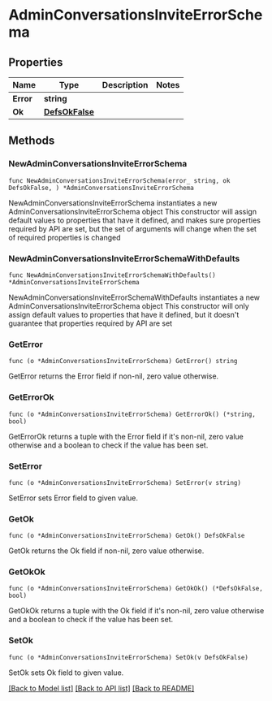 # AdminConversationsInviteErrorSchema

## Properties

Name | Type | Description | Notes
------------ | ------------- | ------------- | -------------
**Error** | **string** |  | 
**Ok** | [**DefsOkFalse**](DefsOkFalse.md) |  | 

## Methods

### NewAdminConversationsInviteErrorSchema

`func NewAdminConversationsInviteErrorSchema(error_ string, ok DefsOkFalse, ) *AdminConversationsInviteErrorSchema`

NewAdminConversationsInviteErrorSchema instantiates a new AdminConversationsInviteErrorSchema object
This constructor will assign default values to properties that have it defined,
and makes sure properties required by API are set, but the set of arguments
will change when the set of required properties is changed

### NewAdminConversationsInviteErrorSchemaWithDefaults

`func NewAdminConversationsInviteErrorSchemaWithDefaults() *AdminConversationsInviteErrorSchema`

NewAdminConversationsInviteErrorSchemaWithDefaults instantiates a new AdminConversationsInviteErrorSchema object
This constructor will only assign default values to properties that have it defined,
but it doesn't guarantee that properties required by API are set

### GetError

`func (o *AdminConversationsInviteErrorSchema) GetError() string`

GetError returns the Error field if non-nil, zero value otherwise.

### GetErrorOk

`func (o *AdminConversationsInviteErrorSchema) GetErrorOk() (*string, bool)`

GetErrorOk returns a tuple with the Error field if it's non-nil, zero value otherwise
and a boolean to check if the value has been set.

### SetError

`func (o *AdminConversationsInviteErrorSchema) SetError(v string)`

SetError sets Error field to given value.


### GetOk

`func (o *AdminConversationsInviteErrorSchema) GetOk() DefsOkFalse`

GetOk returns the Ok field if non-nil, zero value otherwise.

### GetOkOk

`func (o *AdminConversationsInviteErrorSchema) GetOkOk() (*DefsOkFalse, bool)`

GetOkOk returns a tuple with the Ok field if it's non-nil, zero value otherwise
and a boolean to check if the value has been set.

### SetOk

`func (o *AdminConversationsInviteErrorSchema) SetOk(v DefsOkFalse)`

SetOk sets Ok field to given value.



[[Back to Model list]](../README.md#documentation-for-models) [[Back to API list]](../README.md#documentation-for-api-endpoints) [[Back to README]](../README.md)


